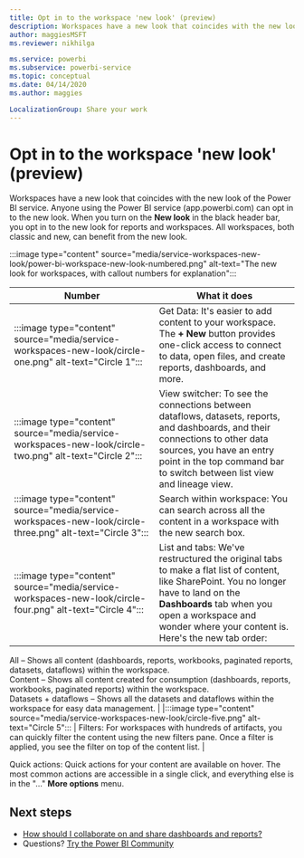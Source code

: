 ```yaml
---
title: Opt in to the workspace 'new look' (preview)
description: Workspaces have a new look that coincides with the new look of the Power BI service.
author: maggiesMSFT
ms.reviewer: nikhilga

ms.service: powerbi
ms.subservice: powerbi-service
ms.topic: conceptual
ms.date: 04/14/2020
ms.author: maggies

LocalizationGroup: Share your work
---
```

# Opt in to the workspace 'new look' (preview)

Workspaces have a new look that coincides with the new look of the Power BI service. Anyone using the Power BI service (app.powerbi.com) can opt in to the new look. When you turn on the **New look** in the black header bar, you opt in to the new look for reports and workspaces. All workspaces, both classic and new, can benefit from the new look.

:::image type="content" source="media/service-workspaces-new-look/power-bi-workspace-new-look-numbered.png" alt-text="The new look for workspaces, with callout numbers for explanation":::

|Number  |What it does  |
|---------|---------|
|:::image type="content" source="media/service-workspaces-new-look/circle-one.png" alt-text="Circle 1":::     | Get Data: It's easier to add content to your workspace. The **+ New** button provides one-click access to connect to data, open files, and create reports, dashboards, and more.  |
|:::image type="content" source="media/service-workspaces-new-look/circle-two.png" alt-text="Circle 2":::     | View switcher: To see the connections between dataflows, datasets, reports, and dashboards, and their connections to other data sources, you have an entry point in the top command bar to switch between list view and lineage view. |
|:::image type="content" source="media/service-workspaces-new-look/circle-three.png" alt-text="Circle 3":::     | Search within workspace: You can search across all the content in a workspace with the new search box.  |
|:::image type="content" source="media/service-workspaces-new-look/circle-four.png" alt-text="Circle 4":::     | List and tabs: We've restructured the original tabs to make a flat list of content, like SharePoint. You no longer have to land on the **Dashboards** tab when you open a workspace and wonder where your content is. Here's the new tab order: <br>
All – Shows all content (dashboards, reports, workbooks, paginated reports, datasets, dataflows) within the workspace. <br>
Content – Shows all content created for consumption (dashboards, reports, workbooks, paginated reports) within the workspace. <br>
Datasets + dataflows – Shows all the datasets and dataflows within the workspace for easy data management. |
|:::image type="content" source="media/service-workspaces-new-look/circle-five.png" alt-text="Circle 5":::  | Filters: For workspaces with hundreds of artifacts, you can quickly filter the content using the new filters pane. Once a filter is applied, you see the filter on top of the content list. |

Quick actions: Quick actions for your content are available on hover. The most common actions are accessible in a single click, and everything else is in the "…" **More options** menu.

## Next steps

* [How should I collaborate on and share dashboards and reports?](../service-how-to-collaborate-distribute-dashboards-reports.md)
* Questions? [Try the Power BI Community](https://community.powerbi.com/)

